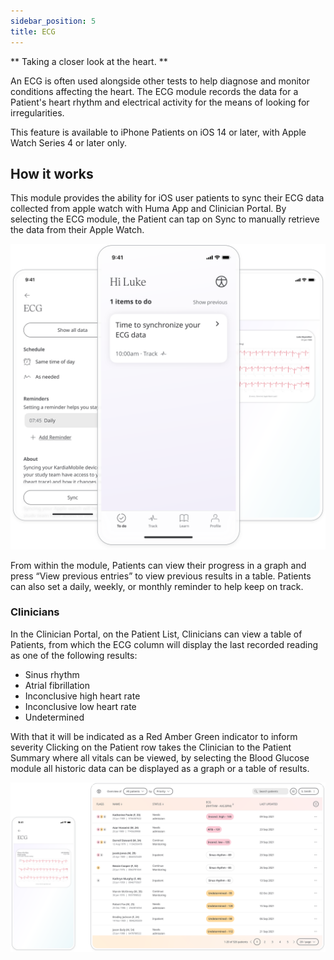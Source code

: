 ```yaml
---
sidebar_position: 5
title: ECG
---
```


** Taking a closer look at the heart. **

An ECG is often used alongside other tests to help diagnose and monitor conditions affecting the heart. The ECG module records the data for a Patient's heart rhythm and electrical activity for the means of looking for irregularities.

This feature is available to iPhone Patients on iOS 14 or later, with Apple Watch Series 4 or later only.

## How it works
This module provides the ability for iOS user patients to sync their ECG data collected from apple watch with Huma App and Clinician Portal. By selecting the ECG module, the Patient can tap on Sync to manually retrieve the data from their Apple Watch. 

![Adding ECG tracking from Apple Watch to Huma App](./assets/ecg.svg)

From within the module, Patients can view their progress in a graph and press “View previous entries” to view previous results in a table. Patients can also set a daily, weekly, or monthly reminder to help keep on track.

### Clinicians

In the Clinician Portal, on the Patient List, Clinicians can view a table of Patients, from which the ECG column will display the last recorded reading as one of the following results:

- Sinus rhythm
- Atrial fibrillation
- Inconclusive high heart rate
- Inconclusive low heart rate
- Undetermined

With that it will be indicated as a Red Amber Green indicator to inform severity
Clicking on the Patient row takes the Clinician to the Patient Summary where all vitals can be viewed, by selecting the Blood Glucose module all historic data can be displayed as a graph or a table of results.

![Patient Summary of ECG results](./assets/cp-patient-summary-ecg.svg)